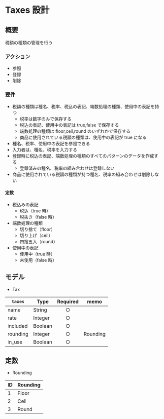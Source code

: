 # Taxes 設計

## 概要

税額の種類の管理を行う

### アクション

- 参照
- 登録
- 削除

### 要件

- 税額の種類は種名、税率、税込の表記、端数処理の種類、使用中の表記を持つ
  - 税率は数字のみで保存する
  - 税込の表記、使用中の表記は true,false で保存する
  - 端数処理の種類は floor,ceil,round のいずれかで保存する
  - 商品に使用されている税額の種類は、使用中の表記が true になる
- 種名、税率、使用中の表記を参照できる
- 入力者は、種名、税率を入力する
- 登録時に税込の表記、端数処理の種類のすべてのパターンのデータを作成する
  - 登録済みの種名、税率の組み合わせは登録しない
- 商品に使用されている税額の種類が持つ種名、税率の組み合わせは削除しない

#### 定数

- 税込みの表記
  - 税込（true 時）
  - 税抜き（false 時）
- 端数処理の種類
  - 切り捨て（floor）
  - 切り上げ（ceil）
  - 四捨五入（round）
- 使用中の表記
  - 使用中（true 時）
  - 未使用（false 時）

## モデル

- Tax

| `taxes`  | Type    | Required | memo     |
| -------- | ------- | :------: | -------- |
| name     | String  |    ○     |          |
| rate     | Integer |    ○     |          |
| included | Boolean |    ○     |          |
| rounding | Integer |    ○     | Rounding |
| in_use   | Boolean |    ○     |          |

## 定数

- Rounding

| ID  | Rounding |
| --- | -------- |
| 1   | Floor    |
| 2   | Ceil     |
| 3   | Round    |

